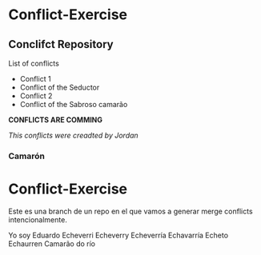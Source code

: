 # Conflict-Exercise

## Conclifct Repository

List of conflicts
- Conflict 1
- Conflict of the Seductor
- Conflict 2
- Conflict of the Sabroso camarão

**CONFLICTS ARE COMMING**

*This conflicts were creadted by Jordan*

### Camarón

# Conflict-Exercise

Este es una branch de un repo en el que vamos a generar merge conflicts intencionalmente.

Yo soy Eduardo Echeverri Echeverry Echeverría Echavarría Echeto Echaurren
Camarão do río
